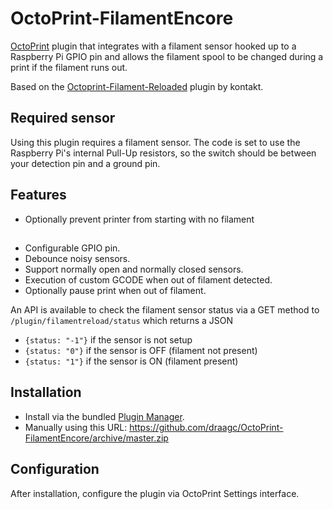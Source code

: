 # OctoPrint-FilamentEncore

[OctoPrint](http://octoprint.org/) plugin that integrates with a filament sensor hooked up to a Raspberry Pi GPIO pin and allows the filament spool to be changed during a print if the filament runs out.

Based on the [Octoprint-Filament-Reloaded](https://github.com/kontakt/Octoprint-Filament-Reloaded) plugin by kontakt.

## Required sensor

Using this plugin requires a filament sensor. The code is set to use the Raspberry Pi's internal Pull-Up resistors, so the switch should be between your detection pin and a ground pin.

## Features

* Optionally prevent printer from starting with no filament
##
* Configurable GPIO pin.
* Debounce noisy sensors.
* Support normally open and normally closed sensors.
* Execution of custom GCODE when out of filament detected.
* Optionally pause print when out of filament.

An API is available to check the filament sensor status via a GET method to `/plugin/filamentreload/status` which returns a JSON

- `{status: "-1"}` if the sensor is not setup
- `{status: "0"}` if the sensor is OFF (filament not present)
- `{status: "1"}` if the sensor is ON (filament present)

## Installation

* Install via the bundled [Plugin Manager](https://github.com/foosel/OctoPrint/wiki/Plugin:-Plugin-Manager).
* Manually using this URL: https://github.com/draagc/OctoPrint-FilamentEncore/archive/master.zip

## Configuration

After installation, configure the plugin via OctoPrint Settings interface.

